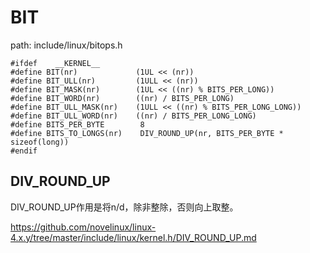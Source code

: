 BIT
========================================

path: include/linux/bitops.h
```
#ifdef    __KERNEL__
#define BIT(nr)             (1UL << (nr))
#define BIT_ULL(nr)         (1ULL << (nr))
#define BIT_MASK(nr)        (1UL << ((nr) % BITS_PER_LONG))
#define BIT_WORD(nr)        ((nr) / BITS_PER_LONG)
#define BIT_ULL_MASK(nr)    (1ULL << ((nr) % BITS_PER_LONG_LONG))
#define BIT_ULL_WORD(nr)    ((nr) / BITS_PER_LONG_LONG)
#define BITS_PER_BYTE        8
#define BITS_TO_LONGS(nr)    DIV_ROUND_UP(nr, BITS_PER_BYTE * sizeof(long))
#endif
```

DIV_ROUND_UP
----------------------------------------

DIV_ROUND_UP作用是将n/d，除非整除，否则向上取整。

https://github.com/novelinux/linux-4.x.y/tree/master/include/linux/kernel.h/DIV_ROUND_UP.md
